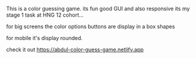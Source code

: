 This is a color guessing game. its fun good GUI and also responsive 
its my stage 1 task at HNG 12 cohort...

for big screens the color options buttons are display in a box shapes

for mobile it's display rounded.

check it out https://abdul-color-guess-game.netlify.app

